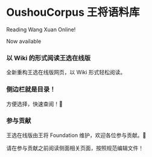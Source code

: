 # OushouCorpus 王将语料库

Reading Wang Xuan Online!

Now available

### 以 Wiki 的形式阅读王选在线版

全新重构王选在线版网页，以 Wiki 形式轻松阅读。

### 侧边栏就是目录！

方便选择，快速查阅！🎉


### 参与贡献

王选在线版由王将 Foundation 维护，欢迎各位参与贡献。👏

请在参与贡献之前阅读侧面相关页面，按照规范编辑文件！

